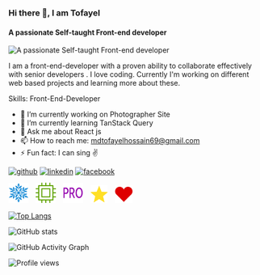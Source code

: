 ### Hi there 👋, I am Tofayel
#### A passionate Self-taught Front-end developer
![A passionate Self-taught Front-end developer](https://arturssmirnovs.github.io/github-profile-readme-generator/images/banner.png)

 I am a front-end-developer with a proven ability to collaborate effectively with senior developers . I love coding. Currently I'm working on different web based projects and learning more about these.

Skills: Front-End-Developer

- 🔭 I’m currently working on Photographer Site 
- 🌱 I’m currently learning TanStack Query 
- 💬 Ask me about React js 
- 📫 How to reach me: mdtofayelhossain69@gmail.com 
- ⚡ Fun fact: I can sing ✌ 


[<img src='https://cdn.jsdelivr.net/npm/simple-icons@3.0.1/icons/github.svg' alt='github' height='40'>](https://github.com/Tofayel-stack)  [<img src='https://cdn.jsdelivr.net/npm/simple-icons@3.0.1/icons/linkedin.svg' alt='linkedin' height='40'>](https://www.linkedin.com/in/https://www.linkedin.com/in/tofayel-hossain-472a31216//)  [<img src='https://cdn.jsdelivr.net/npm/simple-icons@3.0.1/icons/facebook.svg' alt='facebook' height='40'>](https://www.facebook.com/https://www.facebook.com/mdtofayelhossain69)  

<a href='https://archiveprogram.github.com/'><img src='https://raw.githubusercontent.com/acervenky/animated-github-badges/master/assets/acbadge.gif' width='40' height='40'></a> <a href='https://docs.github.com/en/developers'><img src='https://raw.githubusercontent.com/acervenky/animated-github-badges/master/assets/devbadge.gif' width='40' height='40'></a> <a href='https://github.com/pricing'><img src='https://raw.githubusercontent.com/acervenky/animated-github-badges/master/assets/pro.gif' width='40' height='40'></a> <a href='https://stars.github.com/'><img src='https://raw.githubusercontent.com/acervenky/animated-github-badges/master/assets/starbadge.gif' width='35' height='35'></a> <a href='https://docs.github.com/en/github/supporting-the-open-source-community-with-github-sponsors'><img src='https://raw.githubusercontent.com/acervenky/animated-github-badges/master/assets/sponsorbadge.gif' width='35' height='35'></a> 

[![Top Langs](https://github-readme-stats.vercel.app/api/top-langs/?username=Tofayel-stack)](https://github.com/anuraghazra/github-readme-stats)

![GitHub stats](https://github-readme-stats.vercel.app/api?username=Tofayel-stack&show_icons=true)  

![GitHub Activity Graph](https://activity-graph.herokuapp.com/graph?username=Tofayel-stack)  

![Profile views](https://gpvc.arturio.dev/Tofayel-stack)  
